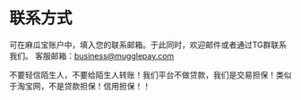 # 联系方式

可在麻瓜宝账户中，填入您的联系邮箱。于此同时，欢迎邮件或者通过TG群联系我们。
客服邮箱：business@mugglepay.com

不要轻信陌生人，不要给陌生人转账！我们平台不做贷款，我们是交易担保！类似于淘宝网，不是贷款担保！信用担保！！

